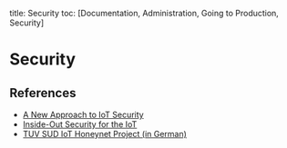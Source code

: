 title: Security
toc: [Documentation, Administration, Going to Production, Security]

# Security

## References

* [A New Approach to IoT Security](http://www.pubnub.com/static/papers/IoT_Security_Whitepaper_Final.pdf)
* [Inside-Out Security for the IoT](https://www.altera.com/solutions/technology/system-design/articles/_2014/security-iot.smartphone.highResolutionDisplay.html)
* [TUV SUD IoT Honeynet Project (in German)](http://www.tuev-sued.de/tuev-sued-konzern/presse/pressemeldungen/potenzielle-angreifer-sind-ueberall)